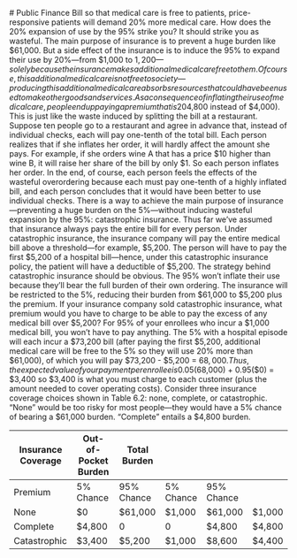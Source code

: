 \# Public Finance Bill so that medical care is free to patients, price-responsive patients will demand 20% more medical care. How does the 20% expansion of use by the 95% strike you? It should strike you as wasteful. The main purpose of insurance is to prevent a huge burden like $61,000. But a side effect of the insurance is to induce the 95% to expand their use by 20%—from $1,000 to $1,200—solely because the insurance makes additional medical care free to them. Of course, this additional medical care is not free to society—producing this additional medical care absorbs resources that could have been used to make other goods and services. As a consequence of inflating their use of medical care, people end up paying a premium that is 20% higher ($4,800 instead of $4,000). This is just like the waste induced by splitting the bill at a restaurant. Suppose ten people go to a restaurant and agree in advance that, instead of individual checks, each will pay one-tenth of the total bill. Each person realizes that if she inflates her order, it will hardly affect the amount she pays. For example, if she orders wine A that has a price $10 higher than wine B, it will raise her share of the bill by only $1. So each person inflates her order. In the end, of course, each person feels the effects of the wasteful overordering because each must pay one-tenth of a highly inflated bill, and each person concludes that it would have been better to use individual checks. There is a way to achieve the main purpose of insurance—preventing a huge burden on the 5%—without inducing wasteful expansion by the 95%: catastrophic insurance. Thus far we’ve assumed that insurance always pays the entire bill for every person. Under catastrophic insurance, the insurance company will pay the entire medical bill above a threshold—for example, $5,200. The person will have to pay the first $5,200 of a hospital bill—hence, under this catastrophic insurance policy, the patient will have a deductible of $5,200. The strategy behind catastrophic insurance should be obvious. The 95% won’t inflate their use because they’ll bear the full burden of their own ordering. The insurance will be restricted to the 5%, reducing their burden from $61,000 to $5,200 plus the premium. If your insurance company sold catastrophic insurance, what premium would you have to charge to be able to pay the excess of any medical bill over $5,200? For 95% of your enrollees who incur a $1,000 medical bill, you won’t have to pay anything. The 5% with a hospital episode will each incur a $73,200 bill (after paying the first $5,200, additional medical care will be free to the 5% so they will use 20% more than $61,000), of which you will pay $73,200 - $5,200 = $68,000. Thus, the expected value of your payment per enrollee is 0.05($68,000) + 0.95($0) = $3,400 so $3,400 is what you must charge to each customer (plus the amount needed to cover operating costs). Consider three insurance coverage choices shown in Table 6.2: none, complete, or catastrophic. “None” would be too risky for most people—they would have a 5% chance of bearing a $61,000 burden. “Complete” entails a $4,800 burden.

| Insurance Coverage | Out-of-Pocket Burden | Total Burden |           |            |        |
| ------------------ | -------------------- | ------------ | --------- | ---------- | ------ |
| Premium            | 5% Chance            | 95% Chance   | 5% Chance | 95% Chance |        |
| None               | $0                   | $61,000      | $1,000    | $61,000    | $1,000 |
| Complete           | $4,800               | 0            | 0         | $4,800     | $4,800 |
| Catastrophic       | $3,400               | $5,200       | $1,000    | $8,600     | $4,400 |
